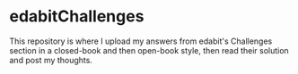 # edabitChallenges
This repository is where I upload my answers from edabit's Challenges section in a closed-book and then open-book style, then read their solution and post my thoughts.
